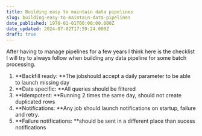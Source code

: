 ```yaml
---
title: Building easy to maintain data pipelines
slug: building-easy-to-maintain-data-pipelines
date_published: 1970-01-01T00:00:00.000Z
date_updated: 2024-07-02T17:59:24.000Z
draft: true
---
```


After having to manage pipelines for a few years I think here is the checklist I will try to always follow when building any data pipeline for some batch processing.

1. **Backfill ready: **The jobshould accept a daily parameter to be able to launch missing day
2. **Date specific: **All queries should be filtered 
3. **Idempotent: **Running 2 times the same day, should not create duplicated rows
4. **Notifications: **Any job should launch notifications on startup, failure and retry.
5. **Failure notifications: **should be sent in a different place than sucess notifications
